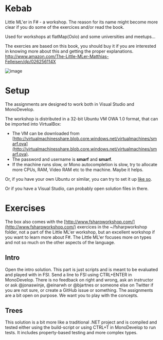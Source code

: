 # Kebab
Little ML'er in F# - a workshop.
The reason for its name might become more clear if you do some of the exercices and/or read the book.

Used for workshops at flatMap(Oslo) and some universities and meetups...

The exercies are based on this book, you should buy it if you are interested in knowing more about this and getting the proper explanations. 
http://www.amazon.com/The-Little-MLer-Matthias-Felleisen/dp/026256114X

![image](https://mitpress.mit.edu/sites/default/files/9780262561143.jpg)

# Setup

The assignments are designed to work both in Visual Studio and MonoDevelop.

The workshop is distributed in a 32-bit Ubuntu VM OWA 1.0 format, that can be imported into VirtualBox: 
* The VM can be downloaded from [http://virtualmachinesshare.blob.core.windows.net/virtualmachines/smarf.ova](http://virtualmachinesshare.blob.core.windows.net/virtualmachines/smarf.ova).
* The password and username is **smarf** and **smarf**.
* If the machine runs slow, or Mono autocompletion is slow, try to allocate more CPUs, RAM, Video RAM etc to the machine. Maybe it helps.
 
Or, if you have your own Ubuntu or similar, you can try to set it up [like so](ubuntu-setup.md).

Or if you have a Visual Studio, can probably open solution files in there.

# Exercises

The box also comes with the [http://www.fsharpworkshop.com/](http://www.fsharpworkshop.com/) exercices in the ~/fsharpworkshop folder, not a part of the Little ML'er workshop, but an excellent workshop if you want to learn more about F#. The Little ML'er focuses more on types and not so much on the other aspects of the language.

## Intro

Open the intro solution. This part is just scripts and is meant to be evaluated and played with in FSI. Send a line to FSI using CTRL+ENTER in MonoDevelop. There is no feedback on right and wrong, ask an instructor or ask @jonaswinje, @einarwh or @bjartnes or someone else on Twitter if  you are not sure, or create a GitHub issue or something. The assignments are a bit open on purpose. We want you to play with the concepts.

## Trees

This solution is a bit more like a traditional .NET project and is compiled and tested either using the build-script or using CTRL+T in MonoDevelop to run tests. It includes property-based testing and more complex types.
